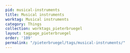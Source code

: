 ```yaml
---
pid: musical-instruments
title: Musical instruments
worktag: Musical instruments
category: Things
collection: worktags_pieterbruegel
layout: tagpage_pieterbruegel
order: '109'
permalink: "/pieterbruegel/tags/musical-instruments/"
---
```

